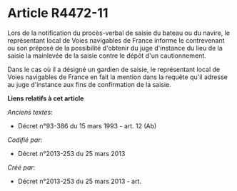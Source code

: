 # Article R4472-11

Lors de la notification du procès-verbal de saisie du bateau ou du navire, le représentant local de Voies navigables de
France informe le contrevenant ou son préposé de la possibilité d'obtenir du juge d'instance du lieu de la saisie la
mainlevée de la saisie contre le dépôt d'un cautionnement.

Dans le cas où il a désigné un gardien de saisie, le représentant local de Voies navigables de France en fait la mention dans
la requête qu'il adresse au juge d'instance aux fins de confirmation de la saisie.

**Liens relatifs à cet article**

_Anciens textes_:

  - Décret n°93-386 du 15 mars 1993 - art. 12 (Ab)

_Codifié par_:

  - Décret n°2013-253 du 25 mars 2013

_Créé par_:

  - Décret n°2013-253 du 25 mars 2013 - art.
